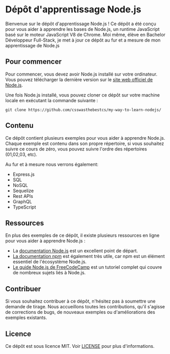 # Dépôt d'apprentissage Node.js

Bienvenue sur le dépôt d'apprentissage Node.js ! Ce dépôt a été conçu pour vous aider à apprendre les bases de Node.js, un runtime JavaScript basé sur le moteur JavaScript V8 de Chrome. 
Moi même, élève en Bachelor Développeur Full-Stack, je met à jour ce dépôt au fur et a mesure de mon apprentissage de Node.js

## Pour commencer

Pour commencer, vous devez avoir Node.js installé sur votre ordinateur. Vous pouvez télécharger la dernière version sur le [site web officiel de Node.js](https://nodejs.org/en/download/).

Une fois Node.js installé, vous pouvez cloner ce dépôt sur votre machine locale en exécutant la commande suivante :

```
git clone https://github.com/csswasthebestcs/my-way-to-learn-nodejs/
```

## Contenu

Ce dépôt contient plusieurs exemples pour vous aider à apprendre Node.js. Chaque exemple est contenu dans son propre répertoire, si vous souhaitez suivre ce cours de zéro, vous pouvez suivre l'ordre des répertoires (01,02,03, etc).

Au fur et à mesure nous verrons également:
- Express.js
- SQL
- NoSQL
- Sequelize
- Rest APIs
- GraphQL
- TypeScript

## Ressources

En plus des exemples de ce dépôt, il existe plusieurs ressources en ligne pour vous aider à apprendre Node.js :

- La [documentation Node.js](https://nodejs.org/en/docs/) est un excellent point de départ.
- [La documentation npm](https://docs.npmjs.com/) est également très utile, car npm est un élément essentiel de l'écosystème Node.js.
- [Le guide Node.js de FreeCodeCamp](https://www.freecodecamp.org/learn/javascript-algorithms-and-data-structures/node-js/) est un tutoriel complet qui couvre de nombreux sujets liés à Node.js.

## Contribuer

Si vous souhaitez contribuer à ce dépôt, n'hésitez pas à soumettre une demande de tirage. Nous accueillons toutes les contributions, qu'il s'agisse de corrections de bugs, de nouveaux exemples ou d'améliorations des exemples existants.

## Licence

Ce dépôt est sous licence MIT. Voir [LICENSE](LICENSE) pour plus d'informations.
